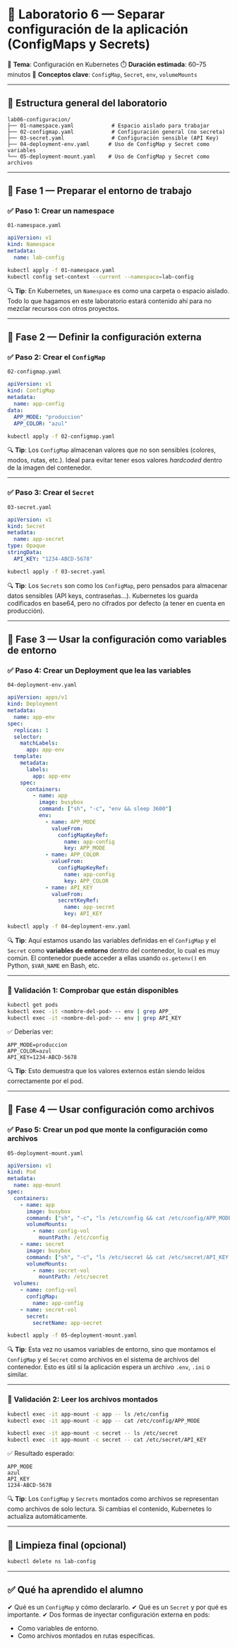 # 🧪 Laboratorio 6 — Separar configuración de la aplicación (ConfigMaps y Secrets)

📍 **Tema**: Configuración en Kubernetes
⏱️ **Duración estimada**: 60–75 minutos
🔑 **Conceptos clave**: `ConfigMap`, `Secret`, `env`, `volumeMounts`

---

## 🧭 Estructura general del laboratorio

```
lab06-configuracion/
├── 01-namespace.yaml            # Espacio aislado para trabajar
├── 02-configmap.yaml            # Configuración general (no secreta)
├── 03-secret.yaml               # Configuración sensible (API Key)
├── 04-deployment-env.yaml      # Uso de ConfigMap y Secret como variables
└── 05-deployment-mount.yaml    # Uso de ConfigMap y Secret como archivos
```

---

## 🔹 Fase 1 — Preparar el entorno de trabajo

### ✅ Paso 1: Crear un namespace

`01-namespace.yaml`

```yaml
apiVersion: v1
kind: Namespace
metadata:
  name: lab-config
```

```bash
kubectl apply -f 01-namespace.yaml
kubectl config set-context --current --namespace=lab-config
```

🔍 **Tip**: En Kubernetes, un `Namespace` es como una carpeta o espacio aislado. Todo lo que hagamos en este laboratorio estará contenido ahí para no mezclar recursos con otros proyectos.

---

## 🔹 Fase 2 — Definir la configuración externa

### ✅ Paso 2: Crear el `ConfigMap`

`02-configmap.yaml`

```yaml
apiVersion: v1
kind: ConfigMap
metadata:
  name: app-config
data:
  APP_MODE: "produccion"
  APP_COLOR: "azul"
```

```bash
kubectl apply -f 02-configmap.yaml
```

🔍 **Tip**: Los `ConfigMap` almacenan valores que no son sensibles (colores, modos, rutas, etc.). Ideal para evitar tener esos valores *hardcoded* dentro de la imagen del contenedor.

---

### ✅ Paso 3: Crear el `Secret`

`03-secret.yaml`

```yaml
apiVersion: v1
kind: Secret
metadata:
  name: app-secret
type: Opaque
stringData:
  API_KEY: "1234-ABCD-5678"
```

```bash
kubectl apply -f 03-secret.yaml
```

🔍 **Tip**: Los `Secrets` son como los `ConfigMap`, pero pensados para almacenar datos sensibles (API keys, contraseñas...). Kubernetes los guarda codificados en base64, pero no cifrados por defecto (a tener en cuenta en producción).

---

## 🔹 Fase 3 — Usar la configuración como variables de entorno

### ✅ Paso 4: Crear un Deployment que lea las variables

`04-deployment-env.yaml`

```yaml
apiVersion: apps/v1
kind: Deployment
metadata:
  name: app-env
spec:
  replicas: 1
  selector:
    matchLabels:
      app: app-env
  template:
    metadata:
      labels:
        app: app-env
    spec:
      containers:
        - name: app
          image: busybox
          command: ["sh", "-c", "env && sleep 3600"]
          env:
            - name: APP_MODE
              valueFrom:
                configMapKeyRef:
                  name: app-config
                  key: APP_MODE
            - name: APP_COLOR
              valueFrom:
                configMapKeyRef:
                  name: app-config
                  key: APP_COLOR
            - name: API_KEY
              valueFrom:
                secretKeyRef:
                  name: app-secret
                  key: API_KEY
```

```bash
kubectl apply -f 04-deployment-env.yaml
```

🔍 **Tip**: Aquí estamos usando las variables definidas en el `ConfigMap` y el `Secret` como **variables de entorno** dentro del contenedor, lo cual es muy común. El contenedor puede acceder a ellas usando `os.getenv()` en Python, `$VAR_NAME` en Bash, etc.

---

### 🔎 Validación 1: Comprobar que están disponibles

```bash
kubectl get pods
kubectl exec -it <nombre-del-pod> -- env | grep APP_
kubectl exec -it <nombre-del-pod> -- env | grep API_KEY
```

✅ Deberías ver:

```
APP_MODE=produccion
APP_COLOR=azul
API_KEY=1234-ABCD-5678
```

🔍 **Tip**: Esto demuestra que los valores externos están siendo leídos correctamente por el pod.

---

## 🔹 Fase 4 — Usar configuración como archivos

### ✅ Paso 5: Crear un pod que monte la configuración como archivos

`05-deployment-mount.yaml`

```yaml
apiVersion: v1
kind: Pod
metadata:
  name: app-mount
spec:
  containers:
    - name: app
      image: busybox
      command: ["sh", "-c", "ls /etc/config && cat /etc/config/APP_MODE && sleep 3600"]
      volumeMounts:
        - name: config-vol
          mountPath: /etc/config
    - name: secret
      image: busybox
      command: ["sh", "-c", "ls /etc/secret && cat /etc/secret/API_KEY && sleep 3600"]
      volumeMounts:
        - name: secret-vol
          mountPath: /etc/secret
  volumes:
    - name: config-vol
      configMap:
        name: app-config
    - name: secret-vol
      secret:
        secretName: app-secret
```

```bash
kubectl apply -f 05-deployment-mount.yaml
```

🔍 **Tip**: Esta vez no usamos variables de entorno, sino que montamos el `ConfigMap` y el `Secret` como archivos en el sistema de archivos del contenedor. Esto es útil si la aplicación espera un archivo `.env`, `.ini` o similar.

---

### 🔎 Validación 2: Leer los archivos montados

```bash
kubectl exec -it app-mount -c app -- ls /etc/config
kubectl exec -it app-mount -c app -- cat /etc/config/APP_MODE

kubectl exec -it app-mount -c secret -- ls /etc/secret
kubectl exec -it app-mount -c secret -- cat /etc/secret/API_KEY
```

✅ Resultado esperado:

```
APP_MODE
azul
API_KEY
1234-ABCD-5678
```

🔍 **Tip**: Los `ConfigMap` y `Secrets` montados como archivos se representan como archivos de solo lectura. Si cambias el contenido, Kubernetes lo actualiza automáticamente.

---

## 🧼 Limpieza final (opcional)

```bash
kubectl delete ns lab-config
```

---

## ✅ Qué ha aprendido el alumno

✔ Qué es un `ConfigMap` y cómo declararlo.
✔ Qué es un `Secret` y por qué es importante.
✔ Dos formas de inyectar configuración externa en pods:

* Como variables de entorno.
* Como archivos montados en rutas específicas.